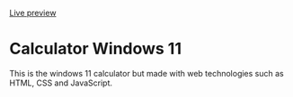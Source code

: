 [Live preview](https://calculator-windows-3abvl2hiu-kevins-projects-31e80d6a.vercel.app/)

# Calculator Windows 11
This is the windows 11 calculator but made with web technologies such as HTML, CSS and JavaScript.